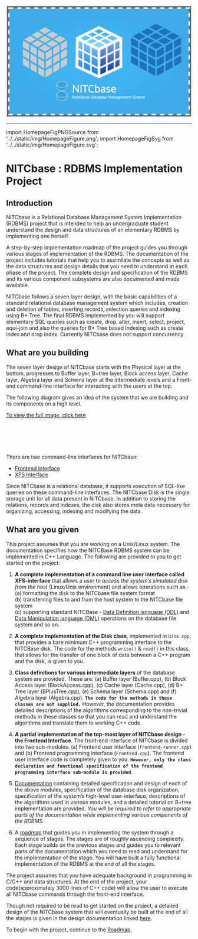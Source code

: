 ![Nitcbase Intro Pic](../../static/img/FrontBannerLogo.png)

---
import HomepageFigPNGSource from '../../static/img/HomepageFigure.png';
import HomepageFigSvg from '../../static/img/HomepageFigure.svg';


# NITCbase : RDBMS Implementation Project
## Introduction
NITCbase is a Relational Database Management System Implementation (RDBMS) project that is intended to help an undergraduate student understand the design and data structures of an elementary RDBMS by implementing one herself.

A step-by-step implementation roadmap of the project guides you through various stages of implementation of the RDBMS. The documentation of the project includes tutorials that help you to assimilate the concepts as well as the data structures and design details that you need to understand at each phase of the project. The complete design and specification of the RDBMS and its various component subsystems are also documented and made available. 

NITCbase follows a seven layer design, with the basic capabilities of a standard relational database management system which includes, creation and deletion of tables, inserting records, selection queries and indexing using B+ Tree. The final RDBMS implemented by you will support elementary SQL queries such as create, drop, alter, insert, select, project, equi-join and also the queries for B+ Tree based Indexing such as create index and drop index. Currently NITCbase does not support concurrency.

## What are you building

The seven layer design of NITCbase starts with the Physical layer at the bottom, progresses to Buffer layer, B+tree layer, Block access layer, Cache layer, Algebra layer and Schema layer at the intermediate levels and a Front-end command-line interface for interacting with the users at the top.

The following diagram gives an idea of the system that we are building and its components on a high level.


[To view the full image, click here](https://htmlpreview.github.io/?https://github.com/Nitcbase/nitcbase-documentation-v2-code/blob/main/static/img/HomepageFigWithLinks.svg)

<br/>
<HomepageFigSvg />
<br/><br/><br/>


There are two command-line interfaces for NITCbase:
* [Frontend Interface](/docs/Design/Frontend)
* [XFS Interface](/docs/XFS%20Interface/introduction)

Since NITCbase is a relational database, it supports execution of SQL-like queries on these command-line interfaces. The NITCbase Disk is the single storage unit for all data present in NITCbase. In addition to storing the relations, records and indexes, the disk also stores meta data necessary for organizing, accessing, indexing and modifying the data.

## What are you given
This project assumes that you are working on a Unix/Linux system. The documentation specifies how the NITCBase RDBMS system can be implemented in C++ Language.
The following are provided to you to get started on the project: 
 
1. **A complete implementation of a command line user interface called XFS-interface** that allows a user to *access the system’s simulated disk from the host* (Linux/Unix environment) and allows operations such as - <br/> (a) formatting the disk to the NITCbase file system format<br/>  (b) transferring  files to and from the host system to the NITCbase file system<br/>  (c) supporting standard NITCBase - [Data Definition language (DDL)](/docs/NITCbase_Commands#data-definition-language-commands) and [Data Manipulation language (DML)](/docs/NITCbase_Commands#data-manipulation-language-commands) operations on the database file system and so on.

2. **A complete implementation of the Disk class**, implemented in `Disk.cpp`, that provides a bare minimum C++ programming interface to the NITCBase disk. The code for the methods `write()` & `read()` in this class, that allows for the transfer of one block of data between a C++ program and the disk, is given to you. 

3. **Class definitions for various intermediate layers** of the database system are provided. These are:  (a) Buffer layer (Buffer.cpp), (b) Block Access layer (BlockAccess.cpp), (c) Cache layer (Cache.cpp), (d) B+ Tree layer (BPlusTree.cpp), (e) Schema layer (Schema.cpp) and (f) Algebra layer (Algebra.cpp).  **`The code for the methods in these classes are not supplied.`**  However, the documentation provides detailed descriptions of the algorithms corresponding to the non-trivial methods in these classes so that you can read and understand the algorithms and translate them to working C++ code.  

4. **A partial implementation of the top-most layer of NITCbase design - the Frontend Interface**.  The front-end interface of NITCbase is divided into two sub-modules: (a) Frontend user interface (`frontend-runner.cpp`) and (b) Frontend programming interface (`Frontend.cpp`). The frontend user interface code is completely given to you. **`However, only the class declaration and functional specification of the frontend programming interface sub-module is provided`**.  

5. [Documentation](/docs/Design/Architecture) containing detailed specification and design of each of the above modules, specification of the database disk organization,  specification of the system’s high-level user-interface,  descriptions of the algorithms used in various modules, and a detailed tutorial on B+tree implementation are provided.  *You will be required to refer to appropriate parts of the documentation while implementing various components of the RDBMS.*

6. A [roadmap](/docs/Roadmap/Introduction) that guides you in implementing the system through a sequence of stages.   The stages are of roughly ascending complexity. Each stage builds on the previous stages and guides you to relevant parts of the documentation which you need to read and understand for the  implementation of the stage.  You will have built a fully functional implementation of the RDBMS at the end of all the stages.     

The project assumes that you have adequate background in programming in C/C++ and data structures.
At the end of the project, your code(approximately 3000 lines of C++ code) will allow the user to execute all NITCbase commands through the front-end interface.

Though not required to be read to get started on the project, a  detailed design of the NITCbase system that will eventually be built at the end of all the stages is given in the design documentation linked [here](/docs/Design/Architecture).

To begin with the project, continue to the [Roadmap](/docs/Roadmap/Introduction).